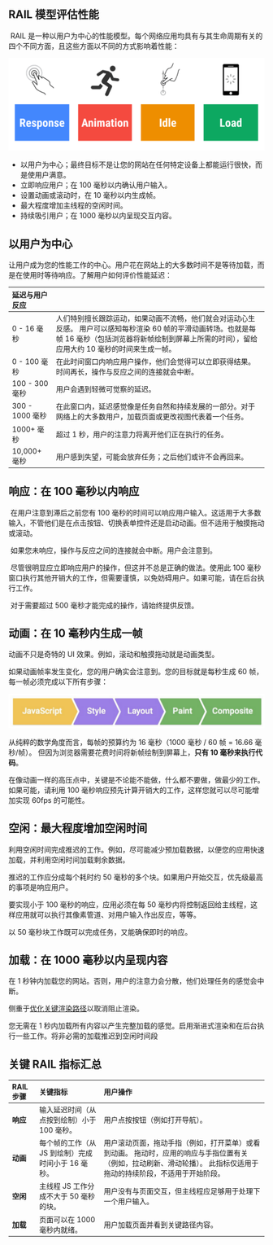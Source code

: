 ## RAIL 模型评估性能

​		RAIL 是一种以用户为中心的性能模型。每个网络应用均具有与其生命周期有关的四个不同方面，且这些方面以不同的方式影响着性能：

<img src="./rail.png" />

- 以用户为中心；最终目标不是让您的网站在任何特定设备上都能运行很快，而是使用户满意。
- 立即响应用户；在 100 毫秒以内确认用户输入。
- 设置动画或滚动时，在 10 毫秒以内生成帧。
- 最大程度增加主线程的空闲时间。
- 持续吸引用户；在 1000 毫秒以内呈现交互内容。

## 以用户为中心

让用户成为您的性能工作的中心。用户花在网站上的大多数时间不是等待加载，而是在使用时等待响应。了解用户如何评价性能延迟：

| 延迟与用户反应  |                                                              |
| :-------------- | ------------------------------------------------------------ |
| 0 - 16 毫秒     | 人们特别擅长跟踪运动，如果动画不流畅，他们就会对运动心生反感。 用户可以感知每秒渲染 60 帧的平滑动画转场。也就是每帧 16 毫秒（包括浏览器将新帧绘制到屏幕上所需的时间），留给应用大约 10 毫秒的时间来生成一帧。 |
| 0 - 100 毫秒    | 在此时间窗口内响应用户操作，他们会觉得可以立即获得结果。时间再长，操作与反应之间的连接就会中断。 |
| 100 - 300 毫秒  | 用户会遇到轻微可觉察的延迟。                                 |
| 300 - 1000 毫秒 | 在此窗口内，延迟感觉像是任务自然和持续发展的一部分。对于网络上的大多数用户，加载页面或更改视图代表着一个任务。 |
| 1000+ 毫秒      | 超过 1 秒，用户的注意力将离开他们正在执行的任务。            |
| 10,000+ 毫秒    | 用户感到失望，可能会放弃任务；之后他们或许不会再回来。       |

## 响应：在 100 毫秒以内响应

​		在用户注意到滞后之前您有 100 毫秒的时间可以响应用户输入。这适用于大多数输入，不管他们是在点击按钮、切换表单控件还是启动动画。但不适用于触摸拖动或滚动。

​		如果您未响应，操作与反应之间的连接就会中断。用户会注意到。

​		尽管很明显应立即响应用户的操作，但这并不总是正确的做法。使用此 100 毫秒窗口执行其他开销大的工作，但需要谨慎，以免妨碍用户。如果可能，请在后台执行工作。

​		对于需要超过 500 毫秒才能完成的操作，请始终提供反馈。

## 动画：在 10 毫秒内生成一帧

动画不只是奇特的 UI 效果。例如，滚动和触摸拖动就是动画类型。

如果动画帧率发生变化，您的用户确实会注意到。您的目标就是每秒生成 60 帧，每一帧必须完成以下所有步骤：

![帧渲染步骤](./render-frame.png)

从纯粹的数学角度而言，每帧的预算约为 16 毫秒（1000 毫秒 / 60 帧 = 16.66 毫秒/帧）。 但因为浏览器需要花费时间将新帧绘制到屏幕上，**只有 10 毫秒来执行代码**。

在像动画一样的高压点中，关键是不论能不能做，什么都不要做，做最少的工作。 如果可能，请利用 100 毫秒响应预先计算开销大的工作，这样您就可以尽可能增加实现 60fps 的可能性。

## 空闲：最大程度增加空闲时间

利用空闲时间完成推迟的工作。例如，尽可能减少预加载数据，以便您的应用快速加载，并利用空闲时间加载剩余数据。

推迟的工作应分成每个耗时约 50 毫秒的多个块。如果用户开始交互，优先级最高的事项是响应用户。

要实现小于 100 毫秒的响应，应用必须在每 50 毫秒内将控制返回给主线程，这样应用就可以执行其像素管道、对用户输入作出反应，等等。

以 50 毫秒块工作既可以完成任务，又能确保即时的响应。

## 加载：在 1000 毫秒以内呈现内容

在 1 秒钟内加载您的网站。否则，用户的注意力会分散，他们处理任务的感觉会中断。

侧重于[优化关键渲染路径](https://developers.google.com/web/fundamentals/performance/critical-rendering-path/)以取消阻止渲染。

您无需在 1 秒内加载所有内容以产生完整加载的感觉。启用渐进式渲染和在后台执行一些工作。将非必需的加载推迟到空闲时间段

## 关键 RAIL 指标汇总

| RAIL 步骤 | 关键指标                                           | 用户操作                                                     |
| :-------- | :------------------------------------------------- | :----------------------------------------------------------- |
| **响应**  | 输入延迟时间（从点按到绘制）小于 100 毫秒。        | 用户点按按钮（例如打开导航）。                               |
| **动画**  | 每个帧的工作（从 JS 到绘制）完成时间小于 16 毫秒。 | 用户滚动页面，拖动手指（例如，打开菜单）或看到动画。 拖动时，应用的响应与手指位置有关（例如，拉动刷新、滑动轮播）。 此指标仅适用于拖动的持续阶段，不适用于开始阶段。 |
| **空闲**  | 主线程 JS 工作分成不大于 50 毫秒的块。             | 用户没有与页面交互，但主线程应足够用于处理下一个用户输入。   |
| **加载**  | 页面可以在 1000 毫秒内就绪。                       | 用户加载页面并看到关键路径内容。                             |